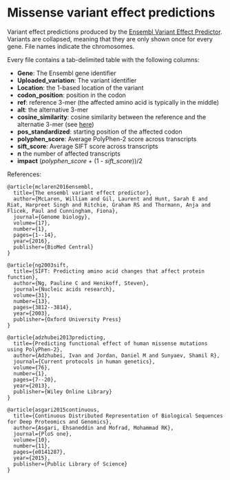 # Missense variant effect predictions

Variant effect predictions produced by the [Ensembl Variant Effect Predictor](https://www.ensembl.org/info/docs/tools/vep/index.html). Variants are collapsed, meaning that they are only shown once for every gene. File names indicate the chromosomes.

Every file contains a tab-delimited table with the following columns:

- **Gene**: The Ensembl gene identifier
- **Uploaded_variation**: The variant identifier
- **Location**: the 1-based location of the variant
- **codon_position**: position in the codon
- **ref**: reference 3-mer (the affected amino acid is typically in the middle)
- **alt**: the alternative 3-mer
- **cosine_similarity**: cosine similarity between the reference and the alternatie 3-mer (see [here](https://github.com/ehsanasgari/Deep-Proteomics))
- **pos_standardized**: starting position of the affected codon
- **polyphen_score**: Average PolyPhen-2 score across transcripts
- **sift_score**: Average SIFT score across transcripts
- **n** the number of affected transcripts
- **impact** (_polyphen\_score_ + (1 - _sift\_score_))/2


References:

```
@article{mclaren2016ensembl,
  title={The ensembl variant effect predictor},
  author={McLaren, William and Gil, Laurent and Hunt, Sarah E and Riat, Harpreet Singh and Ritchie, Graham RS and Thormann, Anja and Flicek, Paul and Cunningham, Fiona},
  journal={Genome biology},
  volume={17},
  number={1},
  pages={1--14},
  year={2016},
  publisher={BioMed Central}
}

@article{ng2003sift,
  title={SIFT: Predicting amino acid changes that affect protein function},
  author={Ng, Pauline C and Henikoff, Steven},
  journal={Nucleic acids research},
  volume={31},
  number={13},
  pages={3812--3814},
  year={2003},
  publisher={Oxford University Press}
}

@article{adzhubei2013predicting,
  title={Predicting functional effect of human missense mutations using PolyPhen-2},
  author={Adzhubei, Ivan and Jordan, Daniel M and Sunyaev, Shamil R},
  journal={Current protocols in human genetics},
  volume={76},
  number={1},
  pages={7--20},
  year={2013},
  publisher={Wiley Online Library}
}

@article{asgari2015continuous,
  title={Continuous Distributed Representation of Biological Sequences for Deep Proteomics and Genomics},
  author={Asgari, Ehsaneddin and Mofrad, Mohammad RK},
  journal={PloS one},
  volume={10},
  number={11},
  pages={e0141287},
  year={2015},
  publisher={Public Library of Science}
}

```
